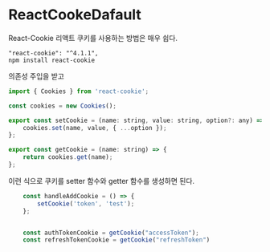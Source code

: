 # ReactCookeDafault

React-Cookie
리액트 쿠키를 사용하는 방법은 매우 쉽다.
```
"react-cookie": "^4.1.1",
npm install react-cookie
```
의존성 주입을 받고
```js
import { Cookies } from 'react-cookie';

const cookies = new Cookies();

export const setCookie = (name: string, value: string, option?: any) => {
    cookies.set(name, value, { ...option });
};

export const getCookie = (name: string) => {
    return cookies.get(name);
};
```
이런 식으로 쿠키를 setter 함수와 getter 함수를 생성하면 된다.
```js
    const handleAddCookie = () => {
        setCookie('token', 'test');
    };


    const authTokenCookie = getCookie("accessToken");
    const refreshTokenCookie = getCookie("refreshToken")

```

